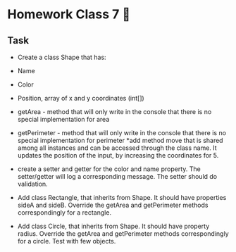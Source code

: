 # Homework Class 7 📒

## Task
* Create a class Shape that has:
* Name
* Color
* Position, array of x and y coordinates (int[])
* getArea - method that will only write in the console that there is no special implementation for area
* getPerimeter - method that will only write in the console that there is no special implementation for perimeter *add method move that is shared among all instances and can be accessed through the class name. It updates the position of the input, by increasing the coordinates for 5.
* create a setter and getter for the color and name property. The setter/getter will log a corresponding message. The setter should do validation.

* Add class Rectangle, that inherits from Shape. It should have properties sideA and sideB. Override the getArea and getPerimeter methods correspondingly for a rectangle.
* Add class Circle, that inherits from Shape. It should have property radius. Override the getArea and getPerimeter methods correspondingly for a circle.
Test with few objects.